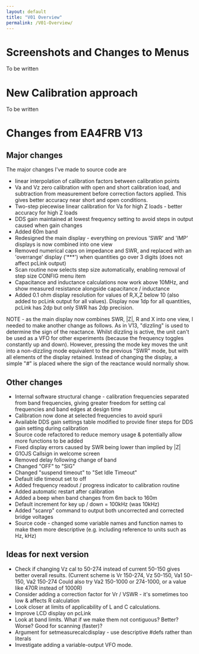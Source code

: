 ```yaml
---
layout: default
title: "V01 Overview"
permalink: /V01-Overview/
---
```

# Screenshots and Changes to Menus 
To be written

# New Calibration approach
To be written

# Changes from EA4FRB V13

## Major changes
The major changes I've made to source code are
- linear interpolation of calibration factors between calibration points
- Va and Vz zero calibration with open and short calibration load, and subtraction from measurement before correction factors applied. This gives better accuracy near short and open conditions.
- Two-step piecewise linear calibration for Va for high Z loads - better accuracy for high Z loads
- DDS gain maintained at lowest frequency setting to avoid steps in output caused when gain changes
- Added 60m band
- Redesigned the main display - everything on previous 'SWR' and 'IMP' displays is now combined into one view
- Removed numerical caps on impedance and SWR, and replaced with an 'overrange' display ('***') when quantities go over 3 digits (does not affect pcLink output)
- Scan routine now selects step size automatically, enabling removal of step size CONFIG menu item
- Capacitance and inductance calculations now work above 10MHz, and show measured resistance alongside capacitance / inductance
- Added 0.1 ohm display resolution for values of R,X,Z below 10 (also added to pcLink output for all values). Display now 1dp for all quantities, pcLink has 2dp but only SWR has 2dp precision.

NOTE - as the main display now combines SWR, |Z|, R and X into one view, I needed to make another change as follows. As in V13, "dizzling" is used to determine the sign of the reactance. Whilst dizzling is active, the unit can't be used as a VFO for other experiments (because the frequency toggles constantly up and down). However, pressing the mode key moves the unit into a non-dizzling mode equivalent to the previous "SWR" mode, but with all elements of the display retained. Instead of changing the display, a simple "#" is placed where the sign of the reactance would normally show. 


## Other changes
- Internal software structural change - calibration frequencies separated from band frequencies, giving greater freedom for setting cal frequencies and band edges at design time
- Calibration now done at selected frequencies to avoid spurii
- Available DDS gain settings table modified to provide finer steps for DDS gain setting during calibration
- Source code refactored to reduce memory usage & potentially allow more functions to be added
- Fixed display errors caused by SWR being lower than implied by |Z|
- G1OJS Callsign in welcome screen
- Removed delay following change of band
- Changed "OFF" to "SIG"
- Changed "suspend timeout" to "Set Idle Timeout"
- Default idle timeout set to off
- Added frequency readout / progress indicator to calibration routine
- Added automatic restart after calibration
- Added a beep when band changes from 6m back to 160m
- Default increment for key up / down = 100kHz (was 10kHz)
- Added "scanrp" command to output both uncorrected and corrected bridge voltages
- Source code - changed some variable names and function names to make them more descriptive (e.g. including reference to units such as Hz, kHz)

## Ideas for next version
- Check if changing Vz cal to 50-274 instead of current 50-150 gives better overall results. 
   (Current scheme is Vr 150-274, Vz 50-150, Va1 50-150, Va2 150-274 Could also try Va2 150-1000 or 274-1000, or a value like 470R instead of 1000R)
- Consider adding a correction factor for Vr / VSWR - it's sometimes too low & affects R calculation
- Look closer at limits of applicability of L and C calculations.
- Improve LCD display on pcLink
- Look at band limits. What if we make them not contiguous? Better? Worse? Good for scanning (faster)?
- Argument for setmeasurecalcdisplay - use descriptive #defs rather than literals
- Investigate adding a variable-output VFO mode.




